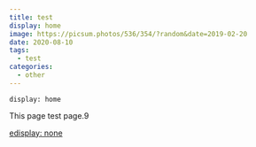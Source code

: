 ```yaml
---
title: test
display: home
image: https://picsum.photos/536/354/?random&date=2019-02-20
date: 2020-08-10
tags: 
  - test
categories:
  - other
--- 
```


`display: home`

This page test page.9

<!-- more -->

[edisplay: none](./3.md)